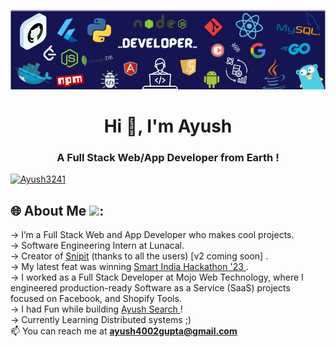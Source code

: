 ![Header](./lidin.png)
<h1 align="center">Hi 👋, I'm Ayush </h1>
<h3 align="center">A Full Stack Web/App Developer from Earth !</h3>

<p align="left"> <a href="https://twitter.com/Ayush3241" target="blank"><img src="https://img.shields.io/twitter/follow/Ayush3241?logo=twitter&style=for-the-badge" alt="Ayush3241" /></a> </p>

  ## 🌐 About Me <img src = "https://raw.githubusercontent.com/ShahriarShafin/ShahriarShafin/main/Assets/handshake.gif" height="30px"/>:

-> I’m a Full Stack Web and App Developer who makes cool projects.
<br>
-> Software Engineering Intern at Lunacal.
<br>
-> Creator of <a href="https://www.snipit1.vercel.app">Snipit</a> (thanks to all the users) [v2 coming soon] .
<br>
-> My latest feat was winning <a href="https://www.sih.gov.in/"> Smart India Hackathon '23 <a/>.
<br>
-> I worked as a Full Stack Developer at Mojo Web Technology, where I engineered production-ready Software as a Service (SaaS) projects focused on Facebook, and Shopify Tools.
<br>
-> I had Fun while building <a href = "https://ayush-gupta.vercel.app/" > Ayush Search </a> !
<br>
-> Currently Learning Distributed systems ;)
<br> 📫 You can reach me at **ayush4002gupta@gmail.com**

</div>







